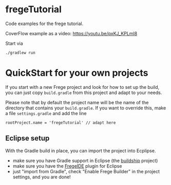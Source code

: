 # fregeTutorial
Code examples for the frege tutorial.

CoverFlow example as a video: https://youtu.be/pxKJ_KPLml8

Start via 

    ./gradlew run

# QuickStart for your own projects

If you start with a new Frege project and look for how to set up the build,
you can just copy `build.gradle` from this project and adapt
to your needs. 

Please note that by default the project name will be the name of the directory that
contains your `build.gradle`. If you want to override this, make a file
`settings.gradle` and add the line

    rootProject.name = 'fregeTutorial' // adapt here

## Eclipse setup

With the Gradle build in place, you can import the project into Ecplipse.
- make sure you have Gradle support in Eclipse (the [buildship](https://gradle.org/eclipse) project)
- make sure you have the [FregeIDE](https://github.com/Frege/eclipse-plugin) plugin for Eclipse
- just "import from Gradle", check "Enable Frege Builder" in the project settings, and you are done!

